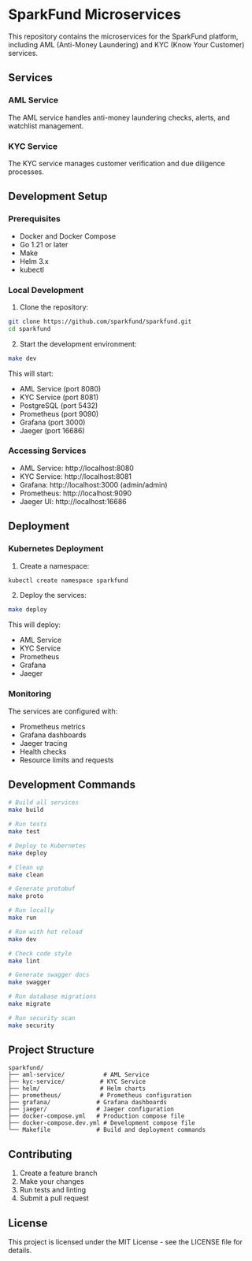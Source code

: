 # SparkFund Microservices

This repository contains the microservices for the SparkFund platform, including AML (Anti-Money Laundering) and KYC (Know Your Customer) services.

## Services

### AML Service
The AML service handles anti-money laundering checks, alerts, and watchlist management.

### KYC Service
The KYC service manages customer verification and due diligence processes.

## Development Setup

### Prerequisites
- Docker and Docker Compose
- Go 1.21 or later
- Make
- Helm 3.x
- kubectl

### Local Development

1. Clone the repository:
```bash
git clone https://github.com/sparkfund/sparkfund.git
cd sparkfund
```

2. Start the development environment:
```bash
make dev
```

This will start:
- AML Service (port 8080)
- KYC Service (port 8081)
- PostgreSQL (port 5432)
- Prometheus (port 9090)
- Grafana (port 3000)
- Jaeger (port 16686)

### Accessing Services

- AML Service: http://localhost:8080
- KYC Service: http://localhost:8081
- Grafana: http://localhost:3000 (admin/admin)
- Prometheus: http://localhost:9090
- Jaeger UI: http://localhost:16686

## Deployment

### Kubernetes Deployment

1. Create a namespace:
```bash
kubectl create namespace sparkfund
```

2. Deploy the services:
```bash
make deploy
```

This will deploy:
- AML Service
- KYC Service
- Prometheus
- Grafana
- Jaeger

### Monitoring

The services are configured with:
- Prometheus metrics
- Grafana dashboards
- Jaeger tracing
- Health checks
- Resource limits and requests

## Development Commands

```bash
# Build all services
make build

# Run tests
make test

# Deploy to Kubernetes
make deploy

# Clean up
make clean

# Generate protobuf
make proto

# Run locally
make run

# Run with hot reload
make dev

# Check code style
make lint

# Generate swagger docs
make swagger

# Run database migrations
make migrate

# Run security scan
make security
```

## Project Structure

```
sparkfund/
├── aml-service/           # AML Service
├── kyc-service/          # KYC Service
├── helm/                 # Helm charts
├── prometheus/           # Prometheus configuration
├── grafana/             # Grafana dashboards
├── jaeger/              # Jaeger configuration
├── docker-compose.yml   # Production compose file
├── docker-compose.dev.yml # Development compose file
└── Makefile             # Build and deployment commands
```

## Contributing

1. Create a feature branch
2. Make your changes
3. Run tests and linting
4. Submit a pull request

## License

This project is licensed under the MIT License - see the LICENSE file for details. 